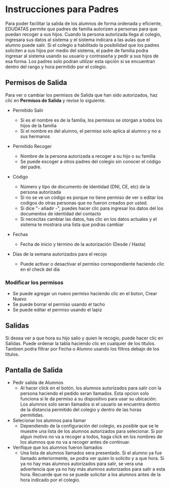 # Instrucciones para Padres

Para poder facilitar la salida de los alumnos de forma ordenada y eficiente,
EDUDATAS permite que padres de familia autorizen a personas para que puedan
recoger a sus hijos. Cuando la persona autorizada llega al colegio,
ingresara sus datos al sistema y el sistema indicara a las aulas que el
alumno puede salir. Si el colegio a habilitado la posibilidad que los padres
soliciten a sus hijos por medio del sistema, el padre de familia podra
ingresar al sistema usando su usuario y contraseña y pedir a sus hijos
de esa forma. Los padres solo podran utilizar esta opción si se encuentran
dentro del rango y hora permitido por el colegio.

## Permisos de Salida

Para ver o cambiar los permisos de Salida que han sido autorizados,
haz clic en <strong>Permisos de Salida</strong> y revise lo siguiente.

- Permitido Salir
  - Si es el nombre es de la familia, los permisos se otorgan a todos los hijos de la familia
  -  Si el nombre es del alumno, el permiso solo aplica al alumno y no a sus hermanos

- Permitido Recoger
  - Nombre de la persona autorizada a recoger a su hijo o su familia
  - Se puede escoger a otros padres del colegio sin conocer el código del padre.

- Código
  - Número y tipo de documento de identidad (DNI, CE, etc) de la persona autorizada
  - Si no se ve un código es porque no tiene permiso de ver o editar los codigos do otras personas que no fueron creados por usted.
  - Si dice "- añadir -", puedes hacer clic para ingresar los datos del los documentos de identidad del contacto
  - Si nececitas cambiar las datos, has clic en los datos actuales y el sistema te mostrara una lista que podras cambiar

- Fechas
  - Fecha de inicio y término de la autorización (Desde / Hasta)

- Días de la semana autorizados para el recojo
  - Puede activar o desactivar el permiso correspondiente haciendo clic en el check del día

### Modificar los permisos

- Se puede agregar un nuevo permiso haciendo clic en el boton, Crear Nuevo
- Se puede borrar el permiso usando el tacho
- Se puede editar el permiso usando el lapiz

## Salidas

Si desea ver a que hora su hijo salio y quien le recogio, puede hacer clic en Salidas. Puede ordenar la tabla haciendo clic en cualquier de los títulos. Tambien podra filtrar por Fecha o Alumno usando los filtros debajo de los titulos.

## Pantalla de Salida
- Pedir salida de Alumnos
  - Al hacer click en el botón, los alumnos autorizados para salir con la persona haciendo el pedido seran llamados. Esta opcion solo funciona si le da permiso a su dispositivo para usar su ubicación. Los alumnos solo seran llamados si el usuario se encuentra dentro de la distancia permitido del colegio y dentro de las horas permitidas.
- Selecionar los alumnos para llamar
  - Dependiendo de la configuración del colegio, es posible que se le muestre una lista de los alumnos autorizados para selecionar. Si por algun motivo no va a recoger a todos, haga click en los nombres de los alumnos que no va a recoger antes de continuar.
- Verifique que los alumnos fueron llamados
  - Una lista de alumnos llamados sera presentado. Si el alumno ya fue llamado anteriormente, se podra ver quien lo solicito y a que hora. Si ya no hay mas alumnos autorizados para salir, se vera una advertencia que ya no hay más alumnos autorizados para salir a esta hora. Recuerde que no se puede solicitar a los alumnos antes de la hora indicado por el colegio.
